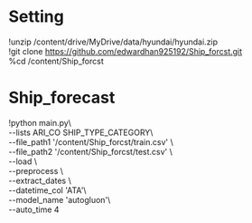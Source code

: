 # Setting  
!unzip /content/drive/MyDrive/data/hyundai/hyundai.zip  
!git clone https://github.com/edwardhan925192/Ship_forcst.git  
%cd /content/Ship_forcst  

# Ship_forecast  
!python main.py\  
--lists ARI_CO SHIP_TYPE_CATEGORY\  
--file_path1 '/content/Ship_forcst/train.csv' \  
--file_path2 '/content/Ship_forcst/test.csv' \  
--load \  
--preprocess \  
--extract_dates \  
--datetime_col 'ATA'\  
--model_name 'autogluon'\  
--auto_time 4


